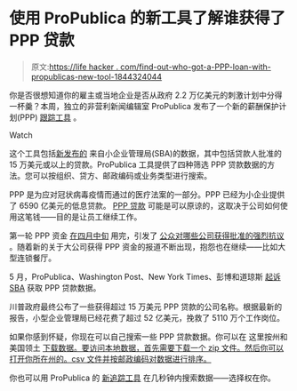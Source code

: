 # 使用 ProPublica 的新工具了解谁获得了 PPP 贷款

> 原文:[https://life hacker . com/find-out-who-got-a-PPP-loan-with-propublicas-new-tool-1844324044](https://lifehacker.com/find-out-who-got-a-ppp-loan-with-propublicas-new-tool-1844324044)

你是否很想知道你的雇主或当地企业是否从政府 2.2 万亿美元的刺激计划中分得一杯羹？本周，独立的非营利新闻编辑室 ProPublica 发布了一个新的薪酬保护计划(PPP) [跟踪工具](https://projects.propublica.org/coronavirus/bailouts/) 。

Watch

这个工具包括[新发布的](https://sba.app.box.com/s/tvb0v5i57oa8gc6b5dcm9cyw7y2ms6pp) 来自小企业管理局(SBA)的数据，其中包括贷款人批准的 15 万美元或以上的贷款。ProPublica 工具提供了四种筛选 PPP 贷款数据的方法。您可以按组织、贷方、邮政编码或业务类型进行搜索。

PPP 是为应对冠状病毒疫情而通过的医疗法案的一部分。PPP 已经为小企业提供了 6590 亿美元的低息贷款。 [PPP 贷款](https://www.sba.gov/funding-programs/loans/coronavirus-relief-options/paycheck-protection-program) 可能是可以原谅的，这取决于公司如何使用这笔钱——目的是让员工继续工作。

第一轮 PPP 资金 [在四月中旬](https://www.sba.gov/about-sba/sba-newsroom/press-releases-media-advisories/statement-secretary-mnuchin-and-administrator-carranza-paycheck-protection-program-and-economic) 用完，引发了 [公众对哪些公司获得批准的强烈抗议](https://www.npr.org/sections/coronavirus-live-updates/2020/04/20/838439215/shake-shack-returns-10-million-loan-to-u-s-program-for-small-businesses) 。随着新的关于大公司获得 PPP 资金的报道不断出现，抱怨也在继续——比如大型连锁餐厅。

5 月，ProPublica、Washington Post、New York Times、彭博和道琼斯 [起诉 SBA](https://www.documentcloud.org/documents/6888731-Media-FOIA-Suit-against-SBA.html) 获取 PPP 贷款数据。

川普政府最终公布了一些获得超过 15 万美元 PPP 贷款的公司名称。根据最新的报告，小型企业管理局已经花费了超过 52 亿美元，挽救了 5110 万个工作岗位。

如果你感到怀疑，你现在可以自己搜索一些 PPP 贷款数据。你可以在 这里按州和美国领土 [下载数据。要访问本地数据，首先需要下载一个 zip 文件。然后你可以打开你所在州的。csv 文件并按邮政编码对数据进行排序。](https://sba.app.box.com/s/tvb0v5i57oa8gc6b5dcm9cyw7y2ms6pp)

你也可以用 ProPublica 的 [新追踪工具](https://projects.propublica.org/coronavirus/bailouts/) 在几秒钟内搜索数据——选择权在你。
